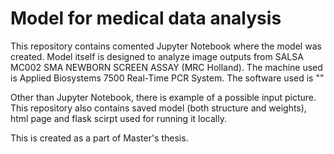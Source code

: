 # Model for medical data analysis
This repository contains comented Jupyter Notebook where the model was created.
Model itself is designed to analyze image outputs from SALSA MC002 SMA NEWBORN SCREEN ASSAY (MRC Holland).
The machine used is Applied Biosystems 7500 Real-Time PCR System.
The software used is ""

Other than Jupyter Notebook, there is example of a possible input picture.
This repository also contains saved model (both structure and weights), html page and flask scirpt used for running it locally.

This is created as a part of Master's thesis.
